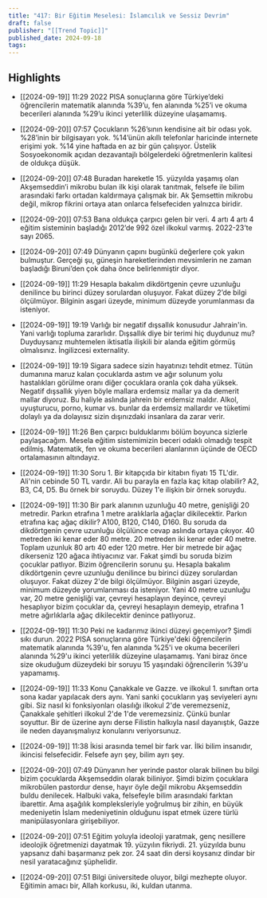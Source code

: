 ```yaml
---
title: "417: Bir Eğitim Meselesi: İslamcılık ve Sessiz Devrim"
draft: false
publisher: "[[Trend Topic]]"
published_date: 2024-09-18
tags:
---
```



## Highlights
* [[2024-09-19]] 11:29  2022 PISA sonuçlarına göre Türkiye’deki öğrencilerin matematik alanında %39’u, fen alanında %25’i ve okuma becerileri alanında %29’u ikinci yeterlilik düzeyine ulaşamamış.

* [[2024-09-20]] 07:57  Çocukların %26’sının kendisine ait bir odası yok. %28’inin bir bilgisayarı yok. %14’ünün akıllı telefonlar haricinde internete erişimi yok. %14 yine haftada en az bir gün çalışıyor. Üstelik Sosyoekonomik açıdan dezavantajlı bölgelerdeki öğretmenlerin kalitesi de oldukça düşük.

* [[2024-09-20]] 07:48  Buradan hareketle 15. yüzyılda yaşamış olan Akşemseddin’i mikrobu bulan ilk kişi olarak tanıtmak, felsefe ile bilim arasındaki farkı ortadan kaldırmaya çalışmak bir. Ak Şemsettin mikrobu değil, mikrop fikrini ortaya atan onlarca felsefeciden yalnızca biridir.

* [[2024-09-20]] 07:53  Bana oldukça çarpıcı gelen bir veri. 4 artı 4 artı 4 eğitim sisteminin başladığı 2012’de 992 özel ilkokul varmış. 2022-23’te sayı 2065.

* [[2024-09-20]] 07:49  Dünyanın çapını bugünkü değerlere çok yakın bulmuştur. Gerçeği şu, güneşin hareketlerinden mevsimlerin ne zaman başladığı Biruni’den çok daha önce belirlenmiştir diyor.

* [[2024-09-19]] 11:29  Hesapla bakalım dikdörtgenin çevre uzunluğu denilince bu birinci düzey sorulardan oluşuyor. Fakat düzey 2’de bilgi ölçülmüyor. Bilginin asgari üzeyde, minimum düzeyde yorumlanması da isteniyor.

* [[2024-09-19]] 19:19  Varlığı bir negatif dışsallık konusudur Jahrain'in. Yani varlığı topluma zararlıdır. Dışsallık diye bir terimi hiç duydunuz mu? Duyduysanız muhtemelen iktisatla ilişkili bir alanda eğitim görmüş olmalısınız. İngilizcesi externality.

* [[2024-09-19]] 19:19  Sigara sadece sizin hayatınızı tehdit etmez. Tütün dumanına maruz kalan çocuklarda astım ve ağır solunum yolu hastalıkları görülme oranı diğer çocuklara oranla çok daha yüksek. Negatif dışsallık yiyen böyle mallara erdemsiz mallar ya da demerit mallar diyoruz. Bu haliyle aslında jahrein bir erdemsiz maldır. Alkol, uyuşturucu, porno, kumar vs. bunlar da erdemsiz mallardır ve tüketimi dolaylı ya da dolayısız sizin dışınızdaki insanlara da zarar verir.

* [[2024-09-19]] 11:26  Ben çarpıcı bulduklarımı bölüm boyunca sizlerle paylaşacağım. Mesela eğitim sistemimizin beceri odaklı olmadığı tespit edilmiş. Matematik, fen ve okuma becerileri alanlarının üçünde de OECD ortalamasının altındayız.

* [[2024-09-19]] 11:30  Soru 1. Bir kitapçıda bir kitabın fiyatı 15 TL'dir. Ali'nin cebinde 50 TL vardır. Ali bu parayla en fazla kaç kitap olabilir? A2, B3, C4, D5. Bu örnek bir soruydu. Düzey 1'e ilişkin bir örnek soruydu.

* [[2024-09-19]] 11:30  Bir park alanının uzunluğu 40 metre, genişliği 20 metredir. Parkın etrafına 1 metre aralıklarla ağaçlar dikilecektir. Parkın etrafına kaç ağaç dikilir? A100, B120, C140, D160. Bu soruda da dikdörtgenin çevre uzunluğu ölçülünce cevap aslında ortaya çıkıyor. 40 metreden iki kenar eder 80 metre. 20 metreden iki kenar eder 40 metre. Toplam uzunluk 80 artı 40 eder 120 metre. Her bir metrede bir ağaç dikerseniz 120 ağaca ihtiyacınız var. Fakat şimdi bu soruda bizim çocuklar patlıyor. Bizim öğrencilerin sorunu şu. Hesapla bakalım dikdörtgenin çevre uzunluğu denilince bu birinci düzey sorulardan oluşuyor. Fakat düzey 2'de bilgi ölçülmüyor. Bilginin asgari üzeyde, minimum düzeyde yorumlanması da isteniyor. Yani 40 metre uzunluğu var, 20 metre genişliği var, çevreyi hesaplayın deyince, çevreyi hesaplıyor bizim çocuklar da, çevreyi hesaplayın demeyip, etrafına 1 metre ağırlıklarla ağaç dikilecektir denince patlıyoruz.

* [[2024-09-19]] 11:30  Peki ne kadarımız ikinci düzeyi geçemiyor? Şimdi sıkı durun. 2022 PISA sonuçlarına göre Türkiye'deki öğrencilerin matematik alanında %39'u, fen alanında %25'i ve okuma becerileri alanında %29'u ikinci yeterlilik düzeyine ulaşamamış. Yani biraz önce size okuduğum düzeydeki bir soruyu 15 yaşındaki öğrencilerin %39'u yapamamış.

* [[2024-09-19]] 11:33  Konu Çanakkale ve Gazze. ve ilkokul 1. sınıftan orta sona kadar yapılacak ders aynı. Yani sanki çocukların yaş seviyeleri aynı gibi. Siz nasıl ki fonksiyonları olasılığı ilkokul 2'de veremezseniz, Çanakkale şehitleri ilkokul 2'de 1'de veremezsiniz. Çünkü bunlar soyuttur. Bir de üzerine aynı derse Filistin halkıyla nasıl dayanıştık, Gazze ile neden dayanışmalıyız konularını veriyorsunuz.

* [[2024-09-19]] 11:38  İkisi arasında temel bir fark var. İlki bilim insanıdır, ikincisi felsefecidir. Felsefe ayrı şey, bilim ayrı şey.

* [[2024-09-20]] 07:49  Dünyanın her yerinde pastor olarak bilinen bu bilgi bizim çocuklarda Akşemseddin olarak biliniyor. Şimdi bizim çocuklara mikrobülen pastordur dense, hayır öyle değil mikrobu Akşemseddin buldu denilecek. Halbuki vaka, felsefeyle bilim arasındaki farktan ibarettir. Ama aşağılık kompleksleriyle yoğrulmuş bir zihin, en büyük medeniyetin İslam medeniyetinin olduğunu ispat etmek üzere türlü manipülasyonlara girişebiliyor.

* [[2024-09-20]] 07:51  Eğitim yoluyla ideoloji yaratmak, genç nesillere ideolojik öğretmenizi dayatmak 19. yüzyılın fikriydi. 21. yüzyılda bunu yapsanız dahi başarmanız pek zor. 24 saat din dersi koysanız dindar bir nesil yaratacağınız şüphelidir.

* [[2024-09-20]] 07:51  Bilgi üniversitede oluyor, bilgi mezhepte oluyor. Eğitimin amacı bir, Allah korkusu, iki, kuldan utanma.

